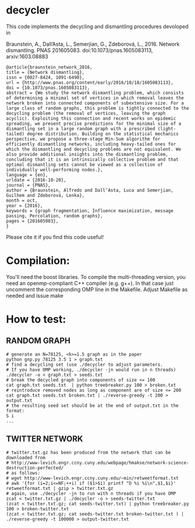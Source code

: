 # decycler

This code implements the decycling and dismantling procedures devoloped in 

Braunstein, A., Dall’Asta, L., Semerjian, G., Zdeborová, L., 2016. Network dismantling. PNAS 201605083. doi:10.1073/pnas.1605083113, arxiv:1603.08883


    @article{braunstein_network_2016,
	title = {Network dismantling},
	issn = {0027-8424, 1091-6490},
	url = {http://www.pnas.org/content/early/2016/10/18/1605083113},
	doi = {10.1073/pnas.1605083113},
	abstract = {We study the network dismantling problem, which consists of determining a minimal set of vertices in which removal leaves the network broken into connected components of subextensive size. For a large class of random graphs, this problem is tightly connected to the decycling problem (the removal of vertices, leaving the graph acyclic). Exploiting this connection and recent works on epidemic spreading, we present precise predictions for the minimal size of a dismantling set in a large random graph with a prescribed (light-tailed) degree distribution. Building on the statistical mechanics perspective, we propose a three-stage Min-Sum algorithm for efficiently dismantling networks, including heavy-tailed ones for which the dismantling and decycling problems are not equivalent. We also provide additional insights into the dismantling problem, concluding that it is an intrinsically collective problem and that optimal dismantling sets cannot be viewed as a collection of individually well-performing nodes.},
	language = {en},
	urldate = {2016-10-20},
	journal = {PNAS},
	author = {Braunstein, Alfredo and Dall’Asta, Luca and Semerjian, Guilhem and Zdeborová, Lenka},
	month = oct,
	year = {2016},
	keywords = {graph fragmentation, Influence maximization, message passing, Percolation, random graphs},
	pages = {201605083},
    }


Please cite it if you find this code useful!

Compilation:
===========

You'll need the boost libraries. To compile the multi-threading version, 
you need an openmp-compliant C++ compiler (e.g. g++). In that case just uncomment the 
corresponding OMP line in the Makefile. 
Adjust Makefile as needed and issue 
    make


How to test:
============

RANDOM GRAPH
--------

    # generate an N=78125, <k>=1.5 graph as in the paper
    python gnp.py 78125 3.5 1 > graph.txt
    # find a decycling set (use ./decycler to adjust parameters. 
    # If you have OMP working, ./decycler -jn would run in n threads)
    ./decycler -o < graph.txt > seeds.txt
    # break the decycled graph into components of size <= 100
    cat graph.txt seeds.txt  | python treebreaker.py 100 > broken.txt
    # reintroduce removed nodes as long as component are of size <= 200
    cat graph.txt seeds.txt broken.txt | ./reverse-greedy -t 200 > output.txt
    # the resulting seed set should be at the end of output.txt in the format:
    S i
    ...


TWITTER NETWORK
----------

    # twitter.txt.gz has been produced from the network that can be downloaded from 
    # http://www-levich.engr.ccny.cuny.edu/webpage/hmakse/network-science-destruction-perfected/
    # as follows:
    # wget http://www-levich.engr.ccny.cuny.edu/~min/retweetformat.txt
    # awk '{for (i=2;i<=NF;++i) if ($1>$i) printf "D %i %i\n",$1,$i}' retweetformat.txt | gzip > twitter.txt.gz
    # again, use ./decycler -jn to run with n threads if you have OMP
    zcat < twitter.txt.gz | ./decycler -o > seeds-twitter.txt
    (zcat < twitter.txt.gz; cat seeds-twitter.txt) | python treebreaker.py 100 > broken-twitter.txt
    (zcat < twitter.txt.gz; cat seeds-twitter.txt broken-twitter.txt ) | ./reverse-greedy -t 100000 > output-twitter.txt
